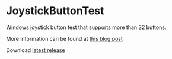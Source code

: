 JoystickButtonTest
==================

Windows joystick button test that supports more than 32 buttons.

More information can be found at [this blog post](http://workbench.freetcp.com/archives/695)

Download [latest release](https://github.com/wriley/JoystickButtonTest/blob/master/release/JoystickButtonTest_x86.zip)
